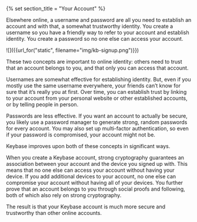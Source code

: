 {% set section_title = "Your Account" %}

Elsewhere online, a username and password are all you need to establish an account and with that, a somewhat trustworthy identity. You create a username so you have a friendly way to refer to your account and establish identity. You create a password so no one else can access your account.

![]({{url_for("static", filename="img/kb-signup.png")}})

These two concepts are important to online identity: others need to trust that an account belongs to you, and that only you can access that account.

Usernames are somewhat effective for establishing identity. But, even if you mostly use the same username everywhere, your friends can’t know for sure that it’s really you at first. Over time, you can establish trust by linking to your account from your personal website or other established accounts, or by telling people in person.

Passwords are less effective. If you want an account to actually be secure, you likely use a password manager to generate strong, random passwords for every account. You may also set up multi-factor authentication, so even if your password is compromised, your account might not be.

Keybase improves upon both of these concepts in significant ways.

When you create a Keybase account, strong cryptography guarantees an association between your account and the device you signed up with. This means that no one else can access your account without having your device. If you add additional devices to your account, no one else can compromise your account without having all of your devices. You further prove that an account belongs to you through social proofs and following, both of which also rely on strong cryptography.

The result is that your Keybase account is much more secure and trustworthy than other online accounts.
